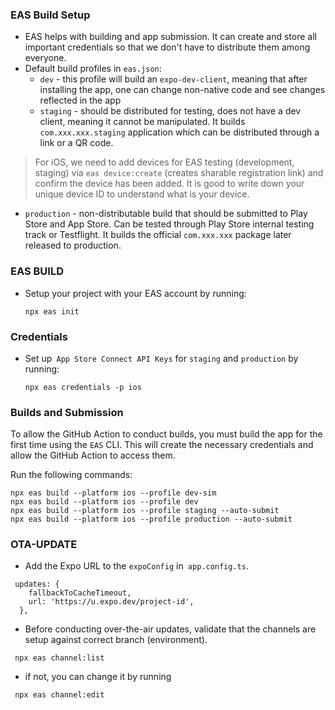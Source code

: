 ### EAS Build Setup

- EAS helps with building and app submission. It can create and store all important credentials so that we don't have to distribute them among everyone.
- Default build profiles in `eas.json`:
  - `dev` - this profile will build an `expo-dev-client`, meaning that after installing the app, one can change non-native code and see changes reflected in the app
  - `staging` - should be distributed for testing, does not have a dev client, meaning it cannot be manipulated. It builds `com.xxx.xxx.staging` application which can be distributed through a link or a QR code.

> For iOS, we need to add devices for EAS testing (development, staging) via `eas device:create` (creates sharable registration link) and confirm the device has been added. It is good to write down your unique device ID to understand what is your device.

- `production` - non-distributable build that should be submitted to Play Store and App Store. Can be tested through Play Store internal testing track or Testflight. It builds the official `com.xxx.xxx` package later released to production.

### EAS BUILD

- Setup your project with your EAS account by running:
  ```
  npx eas init
  ```

### Credentials

- Set up` App Store Connect API Keys` for `staging` and `production` by running:
  ```
  npx eas credentials -p ios
  ```

### Builds and Submission

To allow the GitHub Action to conduct builds, you must build the app for the first time using the `EAS` CLI. This will create the necessary credentials and allow the GitHub Action to access them.

Run the following commands:

```
npx eas build --platform ios --profile dev-sim
npx eas build --platform ios --profile dev
npx eas build --platform ios --profile staging --auto-submit
npx eas build --platform ios --profile production --auto-submit
```

### OTA-UPDATE

- Add the Expo URL to the `expoConfig` in` app.config.ts`.

```
 updates: {
    fallbackToCacheTimeout,
    url: 'https://u.expo.dev/project-id',
  },
```

- Before conducting over-the-air updates, validate that the channels are setup against correct branch (environment).

```
 npx eas channel:list
```

- if not, you can change it by running

```
 npx eas channel:edit
```

